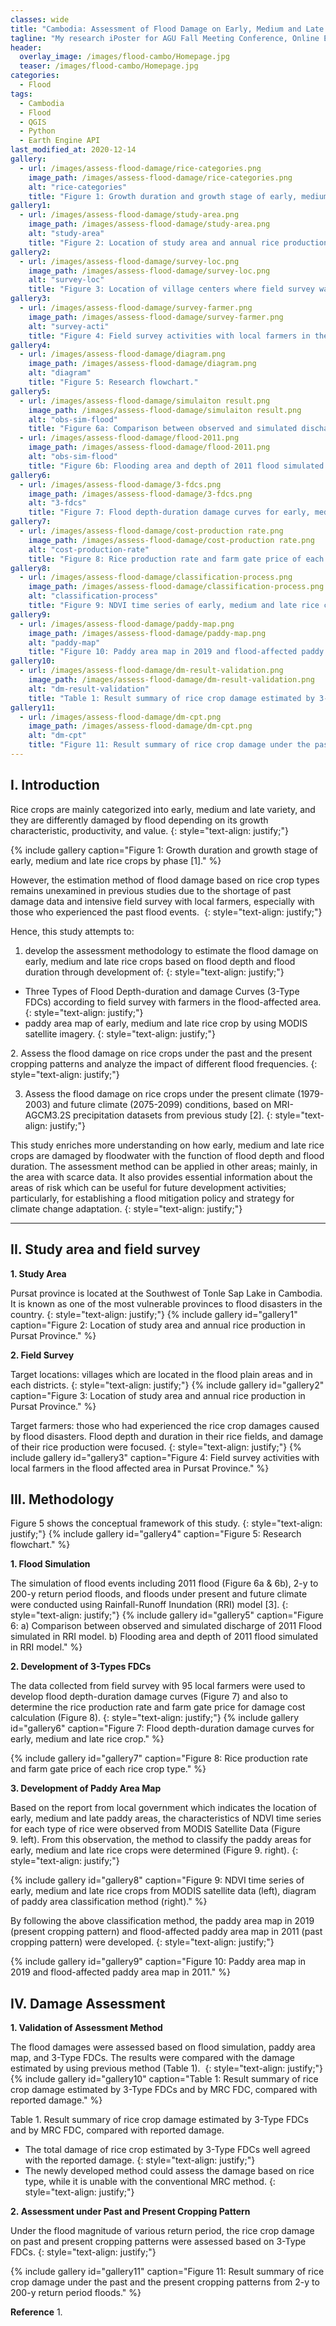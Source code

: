 ```yaml
---
classes: wide
title: "Cambodia: Assessment of Flood Damage on Early, Medium and Late Maturity Rice Crop"
tagline: "My research iPoster for AGU Fall Meeting Conference, Online Everywhere 1-17 December 2020."
header:
  overlay_image: /images/flood-cambo/Homepage.jpg
  teaser: /images/flood-cambo/Homepage.jpg
categories:
  - Flood
tags:
  - Cambodia
  - Flood
  - QGIS
  - Python
  - Earth Engine API
last_modified_at: 2020-12-14
gallery:
  - url: /images/assess-flood-damage/rice-categories.png
    image_path: /images/assess-flood-damage/rice-categories.png
    alt: "rice-categories"
    title: "Figure 1: Growth duration and growth stage of early, medium and late rice crops by phase [1]."
gallery1:
  - url: /images/assess-flood-damage/study-area.png
    image_path: /images/assess-flood-damage/study-area.png
    alt: "study-area"
    title: "Figure 2: Location of study area and annual rice production in Pursat Province."
gallery2:
  - url: /images/assess-flood-damage/survey-loc.png
    image_path: /images/assess-flood-damage/survey-loc.png
    alt: "survey-loc"
    title: "Figure 3: Location of village centers where field survey was conducted."
gallery3:
  - url: /images/assess-flood-damage/survey-farmer.png
    image_path: /images/assess-flood-damage/survey-farmer.png
    alt: "survey-acti"
    title: "Figure 4: Field survey activities with local farmers in the flood affected area in Pursat Province."    
gallery4:
  - url: /images/assess-flood-damage/diagram.png
    image_path: /images/assess-flood-damage/diagram.png
    alt: "diagram"
    title: "Figure 5: Research flowchart."
gallery5:
  - url: /images/assess-flood-damage/simulaiton result.png
    image_path: /images/assess-flood-damage/simulaiton result.png
    alt: "obs-sim-flood"
    title: "Figure 6a: Comparison between observed and simulated discharge of 2011 Flood simulated in RRI model."
  - url: /images/assess-flood-damage/flood-2011.png
    image_path: /images/assess-flood-damage/flood-2011.png
    alt: "obs-sim-flood"
    title: "Figure 6b: Flooding area and depth of 2011 flood simulated in RRI model."
gallery6:
  - url: /images/assess-flood-damage/3-fdcs.png
    image_path: /images/assess-flood-damage/3-fdcs.png
    alt: "3-fdcs"
    title: "Figure 7: Flood depth-duration damage curves for early, medium and late rice crop."
gallery7:
  - url: /images/assess-flood-damage/cost-production rate.png
    image_path: /images/assess-flood-damage/cost-production rate.png
    alt: "cost-production-rate"
    title: "Figure 8: Rice production rate and farm gate price of each rice crop type."
gallery8:
  - url: /images/assess-flood-damage/classification-process.png
    image_path: /images/assess-flood-damage/classification-process.png
    alt: "classification-process"
    title: "Figure 9: NDVI time series of early, medium and late rice crops from MODIS satellite data (left), diagram of paddy area classification method (right)."
gallery9:
  - url: /images/assess-flood-damage/paddy-map.png
    image_path: /images/assess-flood-damage/paddy-map.png
    alt: "paddy-map"
    title: "Figure 10: Paddy area map in 2019 and flood-affected paddy area map in 2011."
gallery10:
  - url: /images/assess-flood-damage/dm-result-validation.png
    image_path: /images/assess-flood-damage/dm-result-validation.png
    alt: "dm-result-validation"
    title: "Table 1: Result summary of rice crop damage estimated by 3-Type FDCs and by MRC FDC, compared with reported damage."
gallery11:
  - url: /images/assess-flood-damage/dm-cpt.png
    image_path: /images/assess-flood-damage/dm-cpt.png
    alt: "dm-cpt"
    title: "Figure 11: Result summary of rice crop damage under the past and the present cropping patterns from 2-y to 200-y return period floods."    
---
```

## I. Introduction
Rice crops are mainly categorized into early, medium and late variety, and they are differently damaged by flood depending on its growth characteristic, productivity, and value.
{: style="text-align: justify;"}

{% include gallery caption="Figure 1: Growth duration and growth stage of early, medium and late rice crops by phase [1]." %}

However, the estimation method of flood damage based on rice crop types remains unexamined in previous studies due to the shortage of past damage data and intensive field survey with local farmers, especially with those who experienced the past flood events. 
{: style="text-align: justify;"}

Hence, this study attempts to:
1. develop the assessment methodology to estimate the flood damage on early, medium and late rice crops based on flood depth and flood duration through development of:
{: style="text-align: justify;"}

* Three Types of Flood Depth-duration and damage Curves (3-Type FDCs) according to field survey with farmers in the flood-affected area.
{: style="text-align: justify;"}
* paddy area map of early, medium and late rice crop by using MODIS satellite imagery.
{: style="text-align: justify;"}

2. Assess the flood damage on rice crops under the past and the present cropping patterns and analyze the impact of different flood frequencies.
{: style="text-align: justify;"}

3. Assess the flood damage on rice crops under the present climate (1979-2003) and future climate (2075-2099) conditions, based on MRI-AGCM3.2S precipitation datasets from previous study [2].
{: style="text-align: justify;"}


This study enriches more understanding on how early, medium and late rice crops are damaged by floodwater with the function of flood depth and flood duration. The assessment method can be applied in other areas; mainly, in the area with scarce data. It also provides essential information about the areas of risk which can be useful for future development activities; particularly, for establishing a flood mitigation policy and strategy for climate change adaptation.
{: style="text-align: justify;"}

-----
## II. Study area and field survey

**1. Study Area**

Pursat province is located at the Southwest of Tonle Sap Lake in Cambodia. It is known as one of the most vulnerable provinces to flood disasters in the country.
{: style="text-align: justify;"}
{% include gallery id="gallery1" caption="Figure 2: Location of study area and annual rice production in Pursat Province." %}

**2. Field Survey**

Target locations: villages which are located in the flood plain areas and in each districts.
{: style="text-align: justify;"}
{% include gallery id="gallery2" caption="Figure 3: Location of study area and annual rice production in Pursat Province." %}

Target farmers: those who had experienced the rice crop damages caused by flood disasters. Flood depth and duration in their rice fields, and damage of their rice production were focused.
{: style="text-align: justify;"}
{% include gallery id="gallery3" caption="Figure 4: Field survey activities with local farmers in the flood affected area in Pursat Province." %}

## III. Methodology

Figure 5 shows the conceptual framework of this study.
{: style="text-align: justify;"}
{% include gallery id="gallery4" caption="Figure 5: Research flowchart." %}

**1. Flood Simulation**

The simulation of flood events including 2011 flood (Figure 6a & 6b), 2-y to 200-y return period floods, and floods under present and future climate were conducted using Rainfall-Runoff Inundation (RRI) model [3].
{: style="text-align: justify;"}
{% include gallery id="gallery5" caption="Figure 6: a) Comparison between observed and simulated discharge of 2011 Flood simulated in RRI model. b) Flooding area and depth of 2011 flood simulated in RRI model." %}

**2. Development of 3-Types FDCs**

The data collected from field survey with 95 local farmers were used to develop flood depth-duration damage curves (Figure 7) and also to determine the rice production rate and farm gate price for damage cost calculation (Figure 8).
{: style="text-align: justify;"}
{% include gallery id="gallery6" caption="Figure 7: Flood depth-duration damage curves for early, medium and late rice crop." %}

{% include gallery id="gallery7" caption="Figure 8: Rice production rate and farm gate price of each rice crop type." %}

**3. Development of Paddy Area Map**

Based on the report from local government which indicates the location of early, medium and late paddy areas, the characteristics of NDVI time series for each type of rice were observed from MODIS Satellite Data (Figure 9. left). From this observation, the method to classify the paddy areas for early, medium and late rice crops were determined (Figure 9. right).
{: style="text-align: justify;"}

{% include gallery id="gallery8" caption="Figure 9: NDVI time series of early, medium and late rice crops from MODIS satellite data (left), diagram of paddy area classification method (right)." %}

By following the above classification method, the paddy area map in 2019 (present cropping pattern) and flood-affected paddy area map in 2011 (past cropping pattern) were developed.
{: style="text-align: justify;"}

{% include gallery id="gallery9" caption="Figure 10: Paddy area map in 2019 and flood-affected paddy area map in 2011." %}

## IV. Damage Assessment

**1. Validation of Assessment Method**

The flood damages were assessed based on flood simulation, paddy area map, and 3-Type FDCs. The results were compared with the damage estimated by using previous method (Table 1). 
{: style="text-align: justify;"}
{% include gallery id="gallery10" caption="Table 1: Result summary of rice crop damage estimated by 3-Type FDCs and by MRC FDC, compared with reported damage." %}

Table 1. Result summary of rice crop damage estimated by 3-Type FDCs and by MRC FDC, compared with reported damage.

* The total damage of rice crop estimated by 3-Type FDCs well agreed with the reported damage.
{: style="text-align: justify;"}
* The newly developed method could assess the damage based on rice type, while it is unable with the conventional MRC method.
{: style="text-align: justify;"}

**2. Assessment under Past and Present Cropping Pattern**

Under the flood magnitude of various return period, the rice crop damage on past and present cropping patterns were assessed based on 3-Type FDCs.
{: style="text-align: justify;"}

{% include gallery id="gallery11" caption="Figure 11: Result summary of rice crop damage under the past and the present cropping patterns from 2-y to 200-y return period floods." %}

**Reference**
1. 